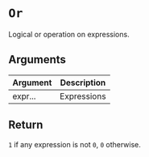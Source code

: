 # `Or`

Logical or operation on expressions.

## Arguments

| Argument | Description |
| -------- | ----------- |
| expr...  | Expressions |

## Return

`1` if any expression is not `0`, `0` otherwise.
